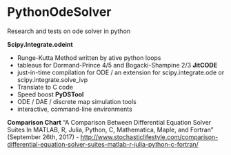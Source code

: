 # PythonOdeSolver
Research and tests on ode solver in python

**Scipy.Integrate.odeint**
- Runge-Kutta Method written by ative python loops
- tableaus for Dormand-Prince 4/5 and Bogacki-Shampine 2/3 
**JitCODE**
- just-in-time compilation for ODE / an extension for scipy.integrate.ode or scipy.integrate.solve_ivp
- Translate to C code
- Speed boost
**PyDSTool**
- ODE / DAE / discrete map simulation tools
- interactive, command-line environments

**Comparison Chart**
  “A Comparison Between Differential Equation Solver Suites In MATLAB, R, Julia, Python, C, Mathematica, Maple, and Fortran” (September 26th, 2017) - http://www.stochasticlifestyle.com/comparison-differential-equation-solver-suites-matlab-r-julia-python-c-fortran/
